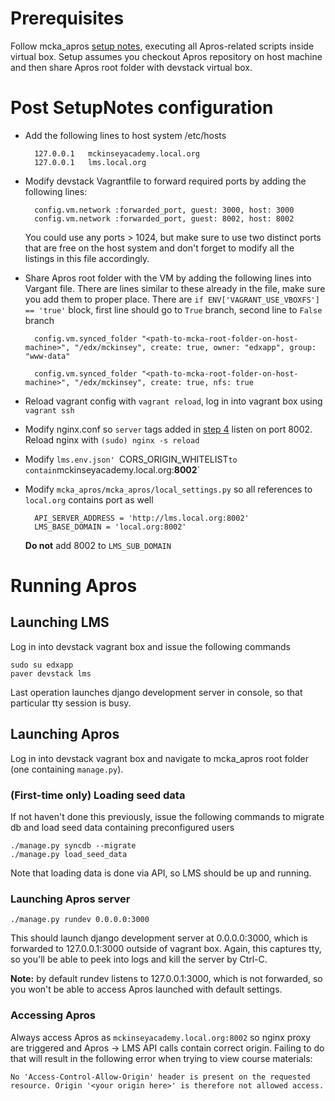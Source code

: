 
# Prerequisites

Follow mcka_apros [setup notes][mcka-apros-setup], executing all Apros-related scripts inside virtual box. Setup assumes you checkout 
Apros repository on host machine and then share Apros root folder with devstack virtual box.

[mcka-apros-setup]: https://github.com/mckinseyacademy/mcka_apros/blob/master/SetupNotes.md

# Post SetupNotes configuration

* Add the following lines to host system /etc/hosts
        
        127.0.0.1 	mckinseyacademy.local.org
        127.0.0.1 	lms.local.org

* Modify devstack Vagrantfile to forward required ports by adding the following lines:
  
        config.vm.network :forwarded_port, guest: 3000, host: 3000
        config.vm.network :forwarded_port, guest: 8002, host: 8002

  You could use any ports > 1024, but make sure to use two distinct ports that are free on the host system and
  don't forget to modify all the listings in this file accordingly.

* Share Apros root folder with the VM by adding the following lines into Vargant file. There are lines similar to these already
  in the file, make sure you add them to proper place. There are `if ENV['VAGRANT_USE_VBOXFS'] == 'true'` block, first line should go to 
  `True` branch, second line to `False` branch

        config.vm.synced_folder "<path-to-mcka-root-folder-on-host-machine>", "/edx/mckinsey", create: true, owner: "edxapp", group: "www-data"

        config.vm.synced_folder "<path-to-mcka-root-folder-on-host-machine>", "/edx/mckinsey", create: true, nfs: true

* Reload vagrant config with `vagrant reload`, log in into vagrant box using `vagrant ssh`
* Modify nginx.conf so `server` tags added in [step 4][nginx-proxy] listen on port 8002. Reload nginx with `(sudo) nginx -s reload`
* Modify `lms.env.json' `CORS_ORIGIN_WHITELIST` to contain `mckinseyacademy.local.org:**8002**`
* Modify `mcka_apros/mcka_apros/local_settings.py` so all references to `local.org` contains port as well

        API_SERVER_ADDRESS = 'http://lms.local.org:8002'
        LMS_BASE_DOMAIN = 'local.org:8002'

  **Do not** add 8002 to `LMS_SUB_DOMAIN`

[nginx-proxy]: https://github.com/mckinseyacademy/mcka_apros/blob/master/SetupNotes.md#edit-nginxconf-to-proxy-calls-to-local-web-applications

# Running Apros

## Launching LMS

Log in into devstack vagrant box and issue the following commands

    sudo su edxapp
    paver devstack lms

Last operation launches django development server in console, so that particular tty session is busy.

## Launching Apros

Log in into devstack vagrant box and navigate to mcka_apros root folder (one containing `manage.py`).

### (First-time only) Loading seed data

If not haven't done this previously, issue the following commands to migrate db and load seed data containing preconfigured users

    ./manage.py syncdb --migrate
    ./manage.py load_seed_data

Note that loading data is done via API, so LMS should be up and running.

### Launching Apros server

    ./manage.py rundev 0.0.0.0:3000

This should launch django development server at 0.0.0.0:3000, which is forwarded to 127.0.0.1:3000 outside of vagrant box.
Again, this captures tty, so you'll be able to peek into logs and kill the server by Ctrl-C.

**Note:** by default rundev listens to 127.0.0.1:3000, which is not forwarded, so you won't be able to access Apros launched
with default settings.

### Accessing Apros

Always access Apros as `mckinseyacademy.local.org:8002` so nginx proxy are triggered and Apros -> LMS API calls contain correct origin.
Failing to do that will result in the following error when trying to view course materials:

    No 'Access-Control-Allow-Origin' header is present on the requested resource. Origin '<your origin here>' is therefore not allowed access.